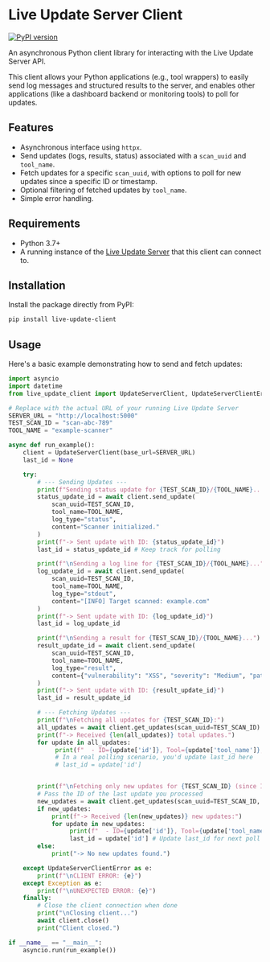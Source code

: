 # Live Update Server Client

[![PyPI version](https://badge.fury.io/py/live-update-client.svg)](https://badge.fury.io/py/live-update-client)

An asynchronous Python client library for interacting with the Live Update Server API.

This client allows your Python applications (e.g., tool wrappers) to easily send log messages and structured results to the server, and enables other applications (like a dashboard backend or monitoring tools) to poll for updates.

## Features

*   Asynchronous interface using `httpx`.
*   Send updates (logs, results, status) associated with a `scan_uuid` and `tool_name`.
*   Fetch updates for a specific `scan_uuid`, with options to poll for new updates since a specific ID or timestamp.
*   Optional filtering of fetched updates by `tool_name`.
*   Simple error handling.

## Requirements

*   Python 3.7+
*   A running instance of the [Live Update Server](https://github.com/yourusername/live-update-server) that this client can connect to.

## Installation

Install the package directly from PyPI:

```bash
pip install live-update-client
```

## Usage

Here's a basic example demonstrating how to send and fetch updates:

```python
import asyncio
import datetime
from live_update_client import UpdateServerClient, UpdateServerClientError

# Replace with the actual URL of your running Live Update Server
SERVER_URL = "http://localhost:5000"
TEST_SCAN_ID = "scan-abc-789"
TOOL_NAME = "example-scanner"

async def run_example():
    client = UpdateServerClient(base_url=SERVER_URL)
    last_id = None

    try:
        # --- Sending Updates ---
        print(f"Sending status update for {TEST_SCAN_ID}/{TOOL_NAME}...")
        status_update_id = await client.send_update(
            scan_uuid=TEST_SCAN_ID,
            tool_name=TOOL_NAME,
            log_type="status",
            content="Scanner initialized."
        )
        print(f"-> Sent update with ID: {status_update_id}")
        last_id = status_update_id # Keep track for polling

        print(f"\nSending a log line for {TEST_SCAN_ID}/{TOOL_NAME}...")
        log_update_id = await client.send_update(
            scan_uuid=TEST_SCAN_ID,
            tool_name=TOOL_NAME,
            log_type="stdout",
            content="[INFO] Target scanned: example.com"
        )
        print(f"-> Sent update with ID: {log_update_id}")
        last_id = log_update_id

        print(f"\nSending a result for {TEST_SCAN_ID}/{TOOL_NAME}...")
        result_update_id = await client.send_update(
            scan_uuid=TEST_SCAN_ID,
            tool_name=TOOL_NAME,
            log_type="result",
            content={"vulnerability": "XSS", "severity": "Medium", "path": "/search"}
        )
        print(f"-> Sent update with ID: {result_update_id}")
        last_id = result_update_id

        # --- Fetching Updates ---
        print(f"\nFetching all updates for {TEST_SCAN_ID}:")
        all_updates = await client.get_updates(scan_uuid=TEST_SCAN_ID)
        print(f"-> Received {len(all_updates)} total updates.")
        for update in all_updates:
             print(f"  - ID={update['id']}, Tool={update['tool_name']}, Type={update['log_type']}, Time={update['timestamp']}")
             # In a real polling scenario, you'd update last_id here
             # last_id = update['id']


        print(f"\nFetching only new updates for {TEST_SCAN_ID} (since ID {last_id}):")
        # Pass the ID of the last update you processed
        new_updates = await client.get_updates(scan_uuid=TEST_SCAN_ID, since_id=last_id)
        if new_updates:
            print(f"-> Received {len(new_updates)} new updates:")
            for update in new_updates:
                 print(f"  - ID={update['id']}, Tool={update['tool_name']}, Type={update['log_type']}, Time={update['timestamp']}")
                 last_id = update['id'] # Update last_id for next poll
        else:
            print("-> No new updates found.")

    except UpdateServerClientError as e:
        print(f"\nCLIENT ERROR: {e}")
    except Exception as e:
        print(f"\nUNEXPECTED ERROR: {e}")
    finally:
        # Close the client connection when done
        print("\nClosing client...")
        await client.close()
        print("Client closed.")

if __name__ == "__main__":
    asyncio.run(run_example())

```
